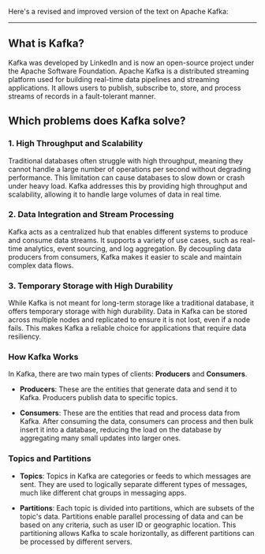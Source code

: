 Here's a revised and improved version of the text on Apache Kafka:

---

## What is Kafka?

Kafka was developed by LinkedIn and is now an open-source project under the Apache Software Foundation. Apache Kafka is a distributed streaming platform used for building real-time data pipelines and streaming applications. It allows users to publish, subscribe to, store, and process streams of records in a fault-tolerant manner.

## Which problems does Kafka solve?

### 1. High Throughput and Scalability

Traditional databases often struggle with high throughput, meaning they cannot handle a large number of operations per second without degrading performance. This limitation can cause databases to slow down or crash under heavy load. Kafka addresses this by providing high throughput and scalability, allowing it to handle large volumes of data in real time.

### 2. Data Integration and Stream Processing

Kafka acts as a centralized hub that enables different systems to produce and consume data streams. It supports a variety of use cases, such as real-time analytics, event sourcing, and log aggregation. By decoupling data producers from consumers, Kafka makes it easier to scale and maintain complex data flows.

### 3. Temporary Storage with High Durability

While Kafka is not meant for long-term storage like a traditional database, it offers temporary storage with high durability. Data in Kafka can be stored across multiple nodes and replicated to ensure it is not lost, even if a node fails. This makes Kafka a reliable choice for applications that require data resiliency.

### How Kafka Works

In Kafka, there are two main types of clients: **Producers** and **Consumers**.

- **Producers**: These are the entities that generate data and send it to Kafka. Producers publish data to specific topics.
  
- **Consumers**: These are the entities that read and process data from Kafka. After consuming the data, consumers can process and then bulk insert it into a database, reducing the load on the database by aggregating many small updates into larger ones.

### Topics and Partitions

- **Topics**: Topics in Kafka are categories or feeds to which messages are sent. They are used to logically separate different types of messages, much like different chat groups in messaging apps.

- **Partitions**: Each topic is divided into partitions, which are subsets of the topic's data. Partitions enable parallel processing of data and can be based on any criteria, such as user ID or geographic location. This partitioning allows Kafka to scale horizontally, as different partitions can be processed by different servers.
